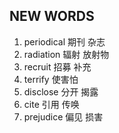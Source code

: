 ## NEW WORDS

1. periodical 期刊 杂志
2. radiation 辐射 放射物
3. recruit 招募 补充
4. terrify 使害怕
5. disclose 分开 揭露
6. cite 引用 传唤
7. prejudice 偏见 损害
